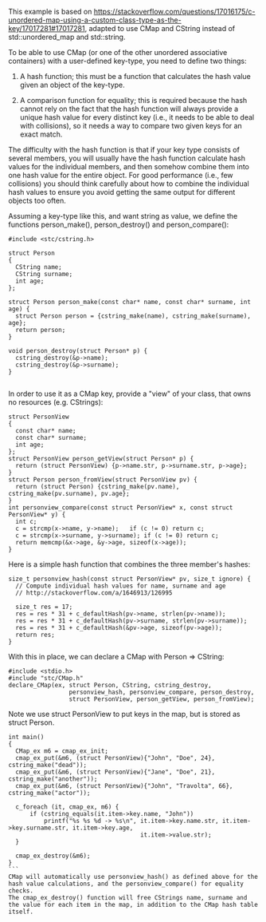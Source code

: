 This example is based on https://stackoverflow.com/questions/17016175/c-unordered-map-using-a-custom-class-type-as-the-key/17017281#17017281, adapted to use CMap and CString instead of std::unordered_map and std::string.

To be able to use CMap (or one of the other unordered associative containers) with a user-defined key-type, you need to define two things:

1. A hash function; this must be a function that calculates the hash value given an object of the key-type.

2. A comparison function for equality; this is required because the hash cannot rely on the fact that the hash function will always provide a unique hash value for every distinct key (i.e., it needs to be able to deal with collisions), so it needs a way to compare two given keys for an exact match.

The difficulty with the hash function is that if your key type consists of several members, you will usually have the hash function calculate hash values for the individual members, and then somehow combine them into one hash value for the entire object. For good performance (i.e., few collisions) you should think carefully about how to combine the individual hash values to ensure you avoid getting the same output for different objects too often.

Assuming a key-type like this, and want string as value, we define the functions person_make(), person_destroy() and person_compare():
```
#include <stc/cstring.h>

struct Person
{
  CString name;
  CString surname;
  int age;
};

struct Person person_make(const char* name, const char* surname, int age) {
  struct Person person = {cstring_make(name), cstring_make(surname), age};
  return person;
}

void person_destroy(struct Person* p) {
  cstring_destroy(&p->name);
  cstring_destroy(&p->surname);
}


```
In order to use it as a CMap key, provide a "view" of your class, that owns no resources (e.g. CStrings):
```
struct PersonView
{
  const char* name;
  const char* surname;
  int age;
};
struct PersonView person_getView(struct Person* p) {
  return (struct PersonView) {p->name.str, p->surname.str, p->age};
}
struct Person person_fromView(struct PersonView pv) {
  return (struct Person) {cstring_make(pv.name), cstring_make(pv.surname), pv.age};
}
int personview_compare(const struct PersonView* x, const struct PersonView* y) {
  int c;
  c = strcmp(x->name, y->name);   if (c != 0) return c;
  c = strcmp(x->surname, y->surname); if (c != 0) return c;
  return memcmp(&x->age, &y->age, sizeof(x->age));
}
```
Here is a simple hash function that combines the three member's hashes:
```
size_t personview_hash(const struct PersonView* pv, size_t ignore) {
  // Compute individual hash values for name, surname and age
  // http://stackoverflow.com/a/1646913/126995

  size_t res = 17;  
  res = res * 31 + c_defaultHash(pv->name, strlen(pv->name));
  res = res * 31 + c_defaultHash(pv->surname, strlen(pv->surname));
  res = res * 31 + c_defaultHash(&pv->age, sizeof(pv->age));
  return res;
}
```
With this in place, we can declare a CMap with Person => CString:
```
#include <stdio.h>
#include "stc/CMap.h"
declare_CMap(ex, struct Person, CString, cstring_destroy, 
                 personview_hash, personview_compare, person_destroy,
                 struct PersonView, person_getView, person_fromView);

```
Note we use struct PersonView to put keys in the map, but is stored as struct Person.
````
int main()
{
  CMap_ex m6 = cmap_ex_init;
  cmap_ex_put(&m6, (struct PersonView){"John", "Doe", 24}, cstring_make("dead"));
  cmap_ex_put(&m6, (struct PersonView){"Jane", "Doe", 21}, cstring_make("another"));
  cmap_ex_put(&m6, (struct PersonView){"John", "Travolta", 66}, cstring_make("actor"));

  c_foreach (it, cmap_ex, m6) {
      if (cstring_equals(it.item->key.name, "John"))
          printf("%s %s %d -> %s\n", it.item->key.name.str, it.item->key.surname.str, it.item->key.age,
                                     it.item->value.str);
  }

  cmap_ex_destroy(&m6);
}
```
CMap will automatically use personview_hash() as defined above for the hash value calculations, and the personview_compare() for equality checks.
The cmap_ex_destroy() function will free CStrings name, surname and the value for each item in the map, in addition to the CMap hash table itself.

